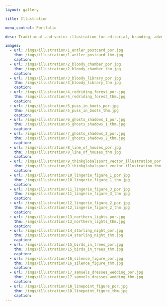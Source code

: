 ```yaml
---
layout: gallery

title: Illustration

menu_control: Portfolio

desc: Traditional and vector illustration for editorial, branding, advertising and surface design.

images:
  - url: /imgs/illustration/1_antler_postcard_por.jpg
    thm: /imgs/illustration/1_antler_postcard_thm.jpg
    caption: 
  - url: /imgs/illustration/2_bloody_chamber_por.jpg
    thm: /imgs/illustration/2_bloody_chamber_thm.jpg
    caption: 
  - url: /imgs/illustration/3_bloody_library_por.jpg
    thm: /imgs/illustration/3_bloody_library_thm.jpg
    caption: 
  - url: /imgs/illustration/4_redriding_forest_por.jpg
    thm: /imgs/illustration/4_redriding_forest_thm.jpg
    caption: 
  - url: /imgs/illustration/5_puss_in_boots_por.jpg
    thm: /imgs/illustration/5_puss_in_boots_thm.jpg
    caption: 
  - url: /imgs/illustration/6_ghosts_shadows_1_por.jpg
    thm: /imgs/illustration/6_ghosts_shadows_1_thm.jpg
    caption: 
  - url: /imgs/illustration/7_ghosts_shadows_2_por.jpg
    thm: /imgs/illustration/7_ghosts_shadows_2_thm.jpg
    caption: 
  - url: /imgs/illustration/8_line_of_houses_por.jpg
    thm: /imgs/illustration/8_line_of_houses_thm.jpg
    caption: 
  - url: /imgs/illustration/9_thinkglobalsport_vector_illustration_por.jpg
    thm: /imgs/illustration/9_thinkglobalsport_vector_illustration_thm.jpg
    caption: 
  - url: /imgs/illustration/10_lingerie_figure_1_por.jpg
    thm: /imgs/illustration/10_lingerie_figure_1_thm.jpg
    caption:
  - url: /imgs/illustration/11_lingerie_figure_3_por.jpg
    thm: /imgs/illustration/11_lingerie_figure_3_thm.jpg
    caption:
  - url: /imgs/illustration/12_lingerie_figure_2_por.jpg
    thm: /imgs/illustration/12_lingerie_figure_2_thm.jpg
    caption:
  - url: /imgs/illustration/13_northern_lights_por.jpg
    thm: /imgs/illustration/13_northern_lights_thm.jpg
    caption:
  - url: /imgs/illustration/14_starling_night_por.jpg
    thm: /imgs/illustration/14_starling_night_thm.jpg
    caption:
  - url: /imgs/illustration/15_birds_in_trees_por.jpg
    thm: /imgs/illustration/15_birds_in_trees_thm.jpg
    caption:
  - url: /imgs/illustration/16_silence_figure_por.jpg
    thm: /imgs/illustration/16_silence_figure_thm.jpg
    caption:
  - url: /imgs/illustration/17_samuels_dresses_wedding_por.jpg
    thm: /imgs/illustration/17_samuels_dresses_wedding_thm.jpg
    caption:
  - url: /imgs/illustration/18_linepoint_figure_por.jpg
    thm: /imgs/illustration/18_linepoint_figure_thm.jpg
    caption:
---
```

